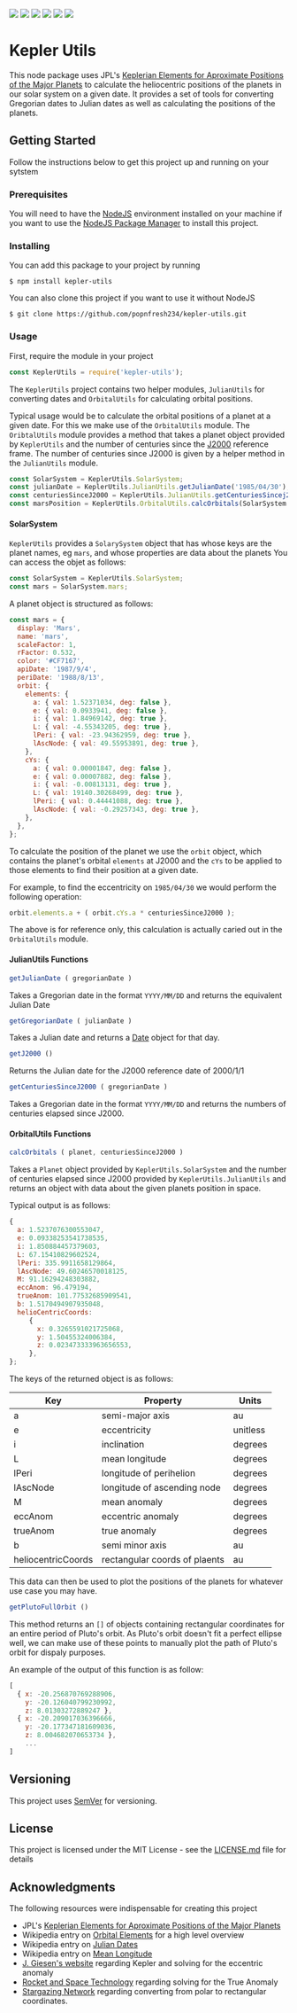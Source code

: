 ![](https://img.shields.io/npm/v/kepler-utils.svg?style=flat)
![](https://img.shields.io/github/license/popnfresh234/kepler_utils.svg?style=flat)
![](https://img.shields.io/github/repo-size/popnfresh234/kepler-utils.svg?style=flat)
![](https://img.shields.io/github/downloads/popnfresh234/kepler-utils/total.svg?style=flat)
![](https://img.shields.io/github/last-commit/popnfresh234/kepler-utils.svg?style=flat)
![](https://img.shields.io/github/languages/top/popnfresh234/kepler-utils.svg?style=flat)

# Kepler Utils
This node package uses JPL's [Keplerian Elements for Aproximate Positions of the Major Planets](https://ssd.jpl.nasa.gov/?planet_pos) to calculate the heliocentric positions of the planets in our solar system on a given date.  It provides a set of tools for converting Gregorian dates to Julian dates as well as calculating the positions of the planets.

## Getting Started
Follow the instructions below to get this project up and running on your sytstem

### Prerequisites
You will need to have the [NodeJS](https://nodejs.org/en/) environment installed on your machine if you want to use the [NodeJS Package Manager](https://www.npmjs.com/) to install this project.

### Installing
You can add this package to your project by running

```
$ npm install kepler-utils
```

You can also clone this project if you want to use it without NodeJS

```
$ git clone https://github.com/popnfresh234/kepler-utils.git
```

### Usage
First, require the module in your project

```js
const KeplerUtils = require('kepler-utils');
```

The `KeplerUtils` project contains two helper modules, `JulianUtils` for converting dates and `OrbitalUtils` for calculating orbital positions.

Typical usage would be to calculate the orbital positions of a planet at a given date.  For this we make use of the `OrbitalUtils` module.  The `OribtalUtils` module provides a method that takes a planet object provided by `KeplerUtils` and the number of centuries since the [J2000](https://en.wikipedia.org/wiki/Earth-centered_inertial#J2000) reference frame.  The number of centuries since J2000 is given by a helper method in the `JulianUtils` module.

```js
const SolarSystem = KeplerUtils.SolarSystem;
const julianDate = KeplerUtils.JulianUtils.getJulianDate('1985/04/30');
const centuriesSinceJ2000 = KeplerUtils.JulianUtils.getCenturiesSincej2000(julianDate);
const marsPosition = KeplerUtils.OrbitalUtils.calcOrbitals(SolarSystem.mars, centuriesSinceJ2000);
```

#### SolarSystem
`KeplerUtils` provides a `SolarySystem` object that has whose keys are the planet names, eg `mars`, and whose properties are data about the planets  You can access the objet as follows:

```js
const SolarSystem = KeplerUtils.SolarSystem;
const mars = SolarSystem.mars;
```

A planet object is structured as follows:

```js
const mars = {
  display: 'Mars',
  name: 'mars',
  scaleFactor: 1,
  rFactor: 0.532,
  color: '#CF7167',
  apiDate: '1987/9/4',
  periDate: '1988/8/13',
  orbit: {
    elements: {
      a: { val: 1.52371034, deg: false },
      e: { val: 0.0933941, deg: false },
      i: { val: 1.84969142, deg: true },
      L: { val: -4.55343205, deg: true },
      lPeri: { val: -23.94362959, deg: true },
      lAscNode: { val: 49.55953891, deg: true },
    },
    cYs: {
      a: { val: 0.00001847, deg: false },
      e: { val: 0.00007882, deg: false },
      i: { val: -0.00813131, deg: true },
      L: { val: 19140.30268499, deg: true },
      lPeri: { val: 0.44441088, deg: true },
      lAscNode: { val: -0.29257343, deg: true },
    },
  },
};
```
To calculate the position of the planet we use the `orbit` object, which contains the planet's orbital `elements` at J2000 and the `cYs` to be applied to those elements to find their position at a given date.

For example, to find the eccentricity on `1985/04/30` we would perform the following operation:

```js
orbit.elements.a + ( orbit.cYs.a * centuriesSinceJ2000 );
```

The above is for reference only, this calculation is actually caried out in the `OrbitalUtils` module.

#### JulianUtils Functions

```js
getJulianDate ( gregorianDate )
```

Takes a Gregorian date in the format `YYYY/MM/DD` and returns the equivalent Julian Date


```js
getGregorianDate ( julianDate )
```

Takes a Julian date and returns a [Date](https://developer.mozilla.org/en-US/docs/Web/JavaScript/Reference/Global_Objects/Date) object for that day.


```js
getJ2000 ()
```
Returns the Julian date for the J2000 reference date of 2000/1/1

```js
getCenturiesSinceJ2000 ( gregorianDate )
```

Takes a Gregorian date in the format `YYYY/MM/DD` and returns the numbers of centuries elapsed since J2000.


#### OrbitalUtils Functions

```js
calcOrbitals ( planet, centuriesSinceJ2000 )
```

Takes a `Planet` object provided by `KeplerUtils.SolarSystem` and the number of centuries elapsed since J2000 provided by `KeplerUtils.JulianUtils` and returns an object with data about the given planets position in space.

Typical output is as follows:

```js
{
  a: 1.5237076300553047,
  e: 0.09338253541738535,
  i: 1.850884457379603,
  L: 67.15410829602524,
  lPeri: 335.9911658129864,
  lAscNode: 49.60246570018125,
  M: 91.16294248303882,
  eccAnom: 96.479194,
  trueAnom: 101.77532685909541,
  b: 1.5170494907935048,
  helioCentricCoords:
     {
       x: 0.3265591021725068,
       y: 1.50455324006384,
       z: 0.023473333963656553,
     },
};
```

The keys of the returned object is as follows:

| Key | Property | Units| 
|-----|----------|------|
| a | semi-major axis | au |
|e| eccentricity| unitless|
|i| inclination | degrees|
|L| mean longitude | degrees|
|lPeri| longitude of perihelion | degrees|
|lAscNode|longitude of ascending node|degrees|
|M|mean anomaly|degrees|
|eccAnom|eccentric anomaly|degrees|
|trueAnom|true anomaly|degrees|
|b|semi minor axis|au|
|heliocentricCoords|rectangular coords of plaents|au|


This data can then be used to plot the positions of the planets for whatever use case you may have.

```js
getPlutoFullOrbit ()
```

This method returns an `[]` of objects containing rectangular coordinates for an entire period of Pluto's orbit.  As Pluto's orbit doesn't fit a perfect ellipse well, we can make use of  these points to manually plot the path of Pluto's orbit for dispaly purposes.

An example of the output of this function is as follow:

```js
[ 
  { x: -20.256870769288906,
    y: -20.126040799230992,
    z: 8.01303272889247 },
  { x: -20.209017036396666,
    y: -20.177347181609036,
    z: 8.004682070653734 },
    ...
]
```

## Versioning

This project uses [SemVer](http://semver.org/) for versioning.

## License

This project is licensed under the MIT License - see the [LICENSE.md](LICENSE.md) file for details

## Acknowledgments

The following resources were indispensable for creating this project

* JPL's [Keplerian Elements for Aproximate Positions of the Major Planets](https://ssd.jpl.nasa.gov/?planet_pos)
* Wikipedia entry on [Orbital Elements](https://en.wikipedia.org/wiki/Orbital_elements) for a high level overview
* Wikipedia entry on [Julian Dates](https://en.wikipedia.org/wiki/Julian_day#Converting_Gregorian_calendar_date_to_Julian_Day_Number)
* Wikipedia entry on [Mean Longitude](https://en.wikipedia.org/wiki/Mean_longitude)
* [J. Giesen's website](http://www.jgiesen.de/kepler/kepler.html) regarding Kepler and solving for the eccentric anomaly
* [Rocket and Space Technology](http://www.braeunig.us/space/plntpos.htm) regarding solving for the True Anomaly
* [Stargazing Network](http://www.stargazing.net/kepler/ellipse.html#twig04) regarding converting from polar to rectangular coordinates.
